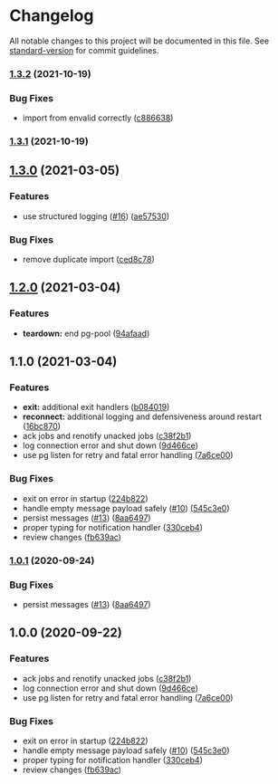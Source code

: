 # Changelog

All notable changes to this project will be documented in this file. See [standard-version](https://github.com/conventional-changelog/standard-version) for commit guidelines.

### [1.3.2](https://github.com/politics-rewired/pg-amqp-bridge-node/compare/v1.3.1...v1.3.2) (2021-10-19)


### Bug Fixes

* import from envalid correctly ([c886638](https://github.com/politics-rewired/pg-amqp-bridge-node/commit/c886638a9525253aba454e852fe4e70e42e0f899))

### [1.3.1](https://github.com/politics-rewired/pg-amqp-bridge-node/compare/v1.3.0...v1.3.1) (2021-10-19)

## [1.3.0](https://github.com/politics-rewired/pg-amqp-bridge-node/compare/v1.2.0...v1.3.0) (2021-03-05)


### Features

* use structured logging ([#16](https://github.com/politics-rewired/pg-amqp-bridge-node/issues/16)) ([ae57530](https://github.com/politics-rewired/pg-amqp-bridge-node/commit/ae5753074f54343b50fbc2346460db935d6d9f99))


### Bug Fixes

* remove duplicate import ([ced8c78](https://github.com/politics-rewired/pg-amqp-bridge-node/commit/ced8c78c2dbe2916b09d98fe9e9c71005f9e65e5))

## [1.2.0](https://github.com/politics-rewired/pg-amqp-bridge-node/compare/v1.1.0...v1.2.0) (2021-03-04)


### Features

* **teardown:** end pg-pool ([94afaad](https://github.com/politics-rewired/pg-amqp-bridge-node/commit/94afaad44595badfc83f4dbc0122f21bf9c76f51))

## 1.1.0 (2021-03-04)


### Features

* **exit:** additional exit handlers ([b084019](https://github.com/politics-rewired/pg-amqp-bridge-node/commit/b084019ff01cd2aed7287a4ba6fd30ee93b652bb))
* **reconnect:** additional logging and defensiveness around restart ([16bc870](https://github.com/politics-rewired/pg-amqp-bridge-node/commit/16bc870e0a8f94e0af8cc726212a457dfa83887d))
* ack jobs and renotify unacked jobs ([c38f2b1](https://github.com/politics-rewired/pg-amqp-bridge-node/commit/c38f2b1bc4e37e526998cd2f25f85ca62cd269cd))
* log connection error and shut down ([9d466ce](https://github.com/politics-rewired/pg-amqp-bridge-node/commit/9d466ceecfbc65b6096b0f0c92e068143868b7d4))
* use pg listen for retry and fatal error handling ([7a6ce00](https://github.com/politics-rewired/pg-amqp-bridge-node/commit/7a6ce00a7e048888149ae40c51e5c8f81a31a9f6))


### Bug Fixes

* exit on error in startup ([224b822](https://github.com/politics-rewired/pg-amqp-bridge-node/commit/224b8225f2262482a199a12f2997f321966613c1))
* handle empty message payload safely ([#10](https://github.com/politics-rewired/pg-amqp-bridge-node/issues/10)) ([545c3e0](https://github.com/politics-rewired/pg-amqp-bridge-node/commit/545c3e0ea8d571e46095e1f9321f8975f5c7bce8))
* persist messages ([#13](https://github.com/politics-rewired/pg-amqp-bridge-node/issues/13)) ([8aa6497](https://github.com/politics-rewired/pg-amqp-bridge-node/commit/8aa64978cd0114c9458ce1034ecde6e118c43ae3))
* proper typing for notification handler ([330ceb4](https://github.com/politics-rewired/pg-amqp-bridge-node/commit/330ceb4ff7a6c2508e3ad8ae549625bddc532e25))
* review changes ([fb639ac](https://github.com/politics-rewired/pg-amqp-bridge-node/commit/fb639aca01edfd4438a464e1b0bfb974e3e56c34))

### [1.0.1](https://github.com/politics-rewired/pg-amqp-bridge-node/compare/v1.0.0...v1.0.1) (2020-09-24)


### Bug Fixes

* persist messages ([#13](https://github.com/politics-rewired/pg-amqp-bridge-node/issues/13)) ([8aa6497](https://github.com/politics-rewired/pg-amqp-bridge-node/commit/8aa64978cd0114c9458ce1034ecde6e118c43ae3))

## 1.0.0 (2020-09-22)


### Features

* ack jobs and renotify unacked jobs ([c38f2b1](https://github.com/politics-rewired/pg-amqp-bridge-node/commit/c38f2b1bc4e37e526998cd2f25f85ca62cd269cd))
* log connection error and shut down ([9d466ce](https://github.com/politics-rewired/pg-amqp-bridge-node/commit/9d466ceecfbc65b6096b0f0c92e068143868b7d4))
* use pg listen for retry and fatal error handling ([7a6ce00](https://github.com/politics-rewired/pg-amqp-bridge-node/commit/7a6ce00a7e048888149ae40c51e5c8f81a31a9f6))


### Bug Fixes

* exit on error in startup ([224b822](https://github.com/politics-rewired/pg-amqp-bridge-node/commit/224b8225f2262482a199a12f2997f321966613c1))
* handle empty message payload safely ([#10](https://github.com/politics-rewired/pg-amqp-bridge-node/issues/10)) ([545c3e0](https://github.com/politics-rewired/pg-amqp-bridge-node/commit/545c3e0ea8d571e46095e1f9321f8975f5c7bce8))
* proper typing for notification handler ([330ceb4](https://github.com/politics-rewired/pg-amqp-bridge-node/commit/330ceb4ff7a6c2508e3ad8ae549625bddc532e25))
* review changes ([fb639ac](https://github.com/politics-rewired/pg-amqp-bridge-node/commit/fb639aca01edfd4438a464e1b0bfb974e3e56c34))
